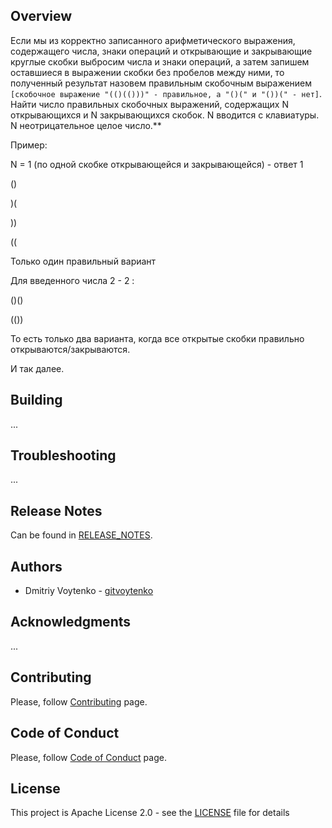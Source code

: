 ## Overview
Если мы из корректно записанного арифметического выражения, содержащего 
числа, знаки операций и открывающие и закрывающие круглые скобки выбросим 
числа и знаки операций, а затем запишем оставшиеся в выражении скобки без 
пробелов между ними, то полученный результат назовем правильным скобочным 
выражением ``[скобочное выражение "(()(()))" - правильное, а "()(" и "())(" - нет]``.
Найти число правильных скобочных выражений, содержащих N открывающихся и N 
закрывающихся скобок. N вводится с клавиатуры. N неотрицательное целое число.**

Пример:

N =  1 (по одной скобке открывающейся и закрывающейся) - ответ 1

()

)(

))

((

Только один правильный вариант

Для введенного числа 2 - 2 :

()()

(())

То есть только два варианта, когда все открытые скобки правильно открываются/закрываются.

И так далее.

## Building
...

## Troubleshooting
...

## Release Notes
Can be found in [RELEASE_NOTES](RELEASE_NOTES.md).

## Authors
* Dmitriy Voytenko - [gitvoytenko](https://github.com/gitvoytenko)

## Acknowledgments
...

## Contributing
Please, follow [Contributing](CONTRIBUTING.md) page.

## Code of Conduct
Please, follow [Code of Conduct](CODE_OF_CONDUCT.md) page.

## License
This project is Apache License 2.0 - see the [LICENSE](LICENSE) file for details
